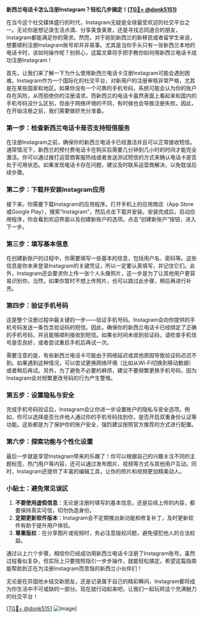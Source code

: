 **新西兰电话卡怎么注册Instagram？轻松几步搞定！[[TG💪+ @donk5151](https://t.me/s/donk5151)]**

在当今这个社交媒体盛行的时代，Instagram无疑是全球最受欢迎的社交平台之一。无论你是想记录生活点滴、分享美食美景，还是寻找志同道合的朋友，Instagram都能满足你的需求。然而，对于刚到新西兰的新移民或者留学生来说，想要顺利注册Instagram账号却并非易事。尤其是当你手头只有一张新西兰本地的电话卡时，该如何操作呢？别担心，这篇文章将手把手教你如何用新西兰电话卡成功注册Instagram！

首先，让我们来了解一下为什么使用新西兰电话卡注册Instagram可能会遇到困难。Instagram作为一个国际化的社交平台，对新用户的注册审核非常严格，尤其是在某些国家和地区。如果你没有一个可靠的手机号码，系统可能会认为你的账户存在风险，从而拒绝你的注册请求。而新西兰的电话卡虽然表面上看起来和国内的手机号码没什么区别，但由于网络环境的不同，有时候也会导致注册失败。因此，在开始注册之前，我们需要做好充分准备。

### 第一步：检查新西兰电话卡是否支持短信服务

在注册Instagram之前，确保你的新西兰电话卡已经激活并且可以正常接收短信。通常情况下，新西兰的预付费电话卡在购买后需要几分钟到几小时的时间才能完全激活。你可以通过拨打运营商客服热线或者发送测试短信的方式来确认电话卡是否处于可用状态。如果发现电话卡存在问题，建议及时联系运营商解决，以免耽误后续步骤。

### 第二步：下载并安装Instagram应用

接下来，你需要下载Instagram的应用程序。打开手机上的应用商店（App Store或Google Play），搜索“Instagram”，然后点击下载并安装。安装完成后，启动应用程序，你会看到欢迎界面以及创建新账户的选项。点击“创建新账户”按钮，进入下一步。

### 第三步：填写基本信息

在创建新账户的过程中，你需要填写一些基本的信息，包括用户名、密码等。这些信息是你未来登录Instagram的关键凭证，所以一定要认真填写，并记住它们。此外，Instagram还会要求你上传一张个人头像照片，这一步是为了让其他用户更容易识别你。当然，如果你暂时不想上传照片，也可以跳过此步骤，稍后再进行补充。

### 第四步：验证手机号码

这是整个注册过程中最关键的一步——验证手机号码。Instagram会向你提供的手机号码发送一条包含验证码的短信。因此，确保你的新西兰电话卡已经绑定了正确的手机号码，并且能够顺利接收到短信。如果长时间未收到验证码，请检查手机信号是否良好，或者尝试重启手机后再试一次。

需要注意的是，有些新西兰电话卡可能由于网络延迟或其他原因导致验证码迟迟不到。如果遇到这种情况，可以尝试更换网络环境（比如从Wi-Fi切换到移动数据）或者稍后再试。另外，为了避免不必要的麻烦，建议不要频繁更换手机号码，因为Instagram会对频繁更改号码的行为产生警惕。

### 第五步：设置隐私与安全

完成手机号码验证后，Instagram会让你进一步设置账户的隐私与安全选项。例如，你可以选择是否允许他人通过你的手机号码找到你，是否开启双重身份认证等功能。这些都是为了保护你的账户安全，强烈建议按照官方推荐的方式进行配置。

### 第六步：探索功能与个性化设置

最后一步就是享受Instagram带来的乐趣了！你可以根据自己的兴趣关注不同的主题标签、热门用户等内容，还可以通过发布图片、视频等方式与其他用户互动。同时，Instagram还提供了丰富的编辑工具，让你的照片和视频更加精美动人。

### 小贴士：避免常见误区

1. **不要使用虚假信息**：无论是注册时填写的基本信息，还是后续上传的内容，都要保持真实可信，切勿伪造身份。
2. **定期更新软件版本**：Instagram会不定期推出新功能和修复补丁，及时更新软件有助于提升用户体验。
3. **尊重版权**：在分享图片或视频时，务必注意版权问题，避免侵犯他人的合法权益。

通过以上六个步骤，相信你已经成功用新西兰电话卡注册了Instagram账号。虽然过程看似复杂，但实际上只要按照指引一步步操作，就能轻松搞定。希望这篇指南能帮助到正在为注册Instagram而苦恼的新西兰小伙伴们！

无论是在异国他乡结交新朋友，还是记录属于自己的精彩瞬间，Instagram都将成为你生活中不可或缺的一部分。现在就行动起来吧，让我们一起玩转这个充满魅力的社交平台！

[[TG💪+ @donk5151](https://t.me/s/donk5151) ![Image](https://i.postimg.cc/rwNCRYN7/Snipaste-2025-04-30-17-27-05.png)]